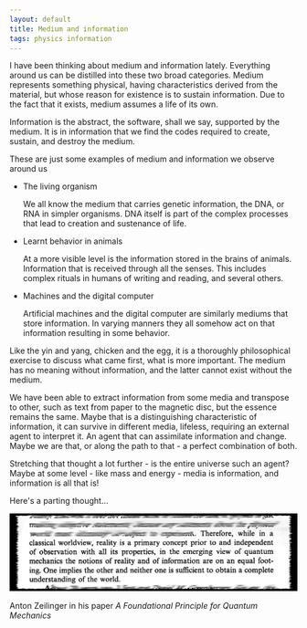 ```yaml
---
layout: default
title: Medium and information
tags: physics information
---
```


I have been thinking about medium and information lately. Everything around us can be distilled into these two broad categories. Medium represents something physical, having characteristics derived from the material, but whose reason for existence is to sustain information. Due to the fact that it exists, medium assumes a life of its own.

Information is the abstract, the software, shall we say, supported by the medium. It is in information that we find the codes required to create, sustain, and destroy the medium.

These are just some examples of medium and information we observe around us

* The living organism

    We all know the medium that carries genetic information, the DNA, or RNA in simpler organisms. DNA itself is part of the complex processes that lead to creation and sustenance of life.

* Learnt behavior in animals

    At a more visible level is the information stored in the brains of animals. Information that is received through all the senses. This includes complex rituals in humans of writing and reading, and several others.

* Machines and the digital computer

    Artificial machines and the digital computer are similarly mediums that store information. In varying manners they all somehow act on that information resulting in some behavior.

Like the yin and yang, chicken and the egg, it is a thoroughly philosophical exercise to discuss what came first, what is more important. The medium has no meaning without information, and the latter cannot exist without the medium.

We have been able to extract information from some media and transpose to other, such as text from paper to the magnetic disc, but the essence remains the same. Maybe that is a distinguishing characteristic of information, it can survive in different media, lifeless, requiring an external agent to interpret it. An agent that can assimilate information and change. Maybe we are that, or along the path to that - a perfect combination of both.

Stretching that thought a lot further - is the entire universe such an agent? Maybe at some level - like mass and energy - media is information, and information is all that is!

Here's a parting thought...

![A Foundational Principle for Quantum Mechanics](/assets/img/physics-quantum-mechanics.jpg)

Anton Zeilinger in his paper _A Foundational Principle for Quantum Mechanics_
